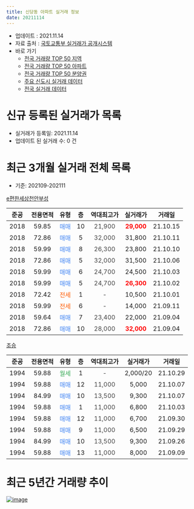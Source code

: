 ```yaml
---
title: 신당동 아파트 실거래 정보
date: 20211114
---
```


* 업데이트 : 2021.11.14
* 자료 출처 : [국토교통부 실거래가 공개시스템](http://rt.molit.go.kr)
* 바로 가기
    * [전국 거래량 TOP 50 지역](https://apt-info.github.io/apt-trade-info/tr)
    * [전국 거래량 TOP 50 아파트](https://apt-info.github.io/apt-trade-info/ta)
    * [전국 거래량 TOP 50 분양권](https://apt-info.github.io/apt-trade-info/tb)
    * [주요 신도시 실거래 데이터](https://apt-info.github.io/apt-trade-info/newtown)
    * [전국 실거래 데이터](https://apt-info.github.io/apt-trade-info/all)



<script async src="https://pagead2.googlesyndication.com/pagead/js/adsbygoogle.js"></script>
<!-- 기본광고 -->
<ins class="adsbygoogle"
     style="display:block"
     data-ad-client="ca-pub-1142216861245946"
     data-ad-slot="4805727019"
     data-ad-format="auto"
     data-full-width-responsive="true"></ins>
<script>
     (adsbygoogle = window.adsbygoogle || []).push({});
</script>


# 신규 등록된 실거래가 목록

* 실거래가 등록일: 2021.11.14
* 업데이트 된 실거래 수: 0 건




<script async src="https://pagead2.googlesyndication.com/pagead/js/adsbygoogle.js"></script>
<!-- 기본광고 -->
<ins class="adsbygoogle"
     style="display:block"
     data-ad-client="ca-pub-1142216861245946"
     data-ad-slot="4805727019"
     data-ad-format="auto"
     data-full-width-responsive="true"></ins>
<script>
     (adsbygoogle = window.adsbygoogle || []).push({});
</script>


# 최근 3개월 실거래 전체 목록
* 기준: 202109-202111


[e편한세상천안부성](https://search.naver.com/search.naver?query=e%ED%8E%B8%ED%95%9C%EC%84%B8%EC%83%81%EC%B2%9C%EC%95%88%EB%B6%80%EC%84%B1)

|준공|전용면적|유형|층|역대최고가|실거래가|거래일|
|:---:|:---:|:---:|:---:|:---:|:---:|:---:|
|2018|59.85|<span style="color:#4285F3">매매</span>|10|<span style="color:#444444">21,900</span>|<b><span style="color:#FF0000">29,000</span></b>|21.10.15|
|2018|72.86|<span style="color:#4285F3">매매</span>|5|<span style="color:#444444">32,000</span>|31,800|21.10.11|
|2018|59.99|<span style="color:#4285F3">매매</span>|8|<span style="color:#444444">26,300</span>|23,800|21.10.10|
|2018|72.86|<span style="color:#4285F3">매매</span>|5|<span style="color:#444444">32,000</span>|31,500|21.10.06|
|2018|59.99|<span style="color:#4285F3">매매</span>|6|<span style="color:#444444">24,700</span>|24,500|21.10.03|
|2018|59.99|<span style="color:#4285F3">매매</span>|5|<span style="color:#444444">24,700</span>|<b><span style="color:#FF0000">26,300</span></b>|21.10.02|
|2018|72.42|<span style="color:#FF5A00">전세</span>|1|<span style="color:#444444">-</span>|10,500|21.10.01|
|2018|59.99|<span style="color:#FF5A00">전세</span>|6|<span style="color:#444444">-</span>|14,000|21.09.11|
|2018|59.64|<span style="color:#4285F3">매매</span>|7|<span style="color:#444444">23,400</span>|22,000|21.09.04|
|2018|72.86|<span style="color:#4285F3">매매</span>|10|<span style="color:#444444">28,000</span>|<b><span style="color:#FF0000">32,000</span></b>|21.09.04|

[조승](https://search.naver.com/search.naver?query=%EC%A1%B0%EC%8A%B9)

|준공|전용면적|유형|층|역대최고가|실거래가|거래일|
|:---:|:---:|:---:|:---:|:---:|:---:|:---:|
|1994|59.88|<span style="color:#34A853">월세</span>|1|<span style="color:#444444">-</span>|2,000/20|21.10.29|
|1994|59.88|<span style="color:#4285F3">매매</span>|12|<span style="color:#444444">11,000</span>|5,000|21.10.07|
|1994|84.99|<span style="color:#4285F3">매매</span>|10|<span style="color:#444444">13,500</span>|9,300|21.10.07|
|1994|59.88|<span style="color:#4285F3">매매</span>|1|<span style="color:#444444">11,000</span>|6,800|21.10.03|
|1994|59.88|<span style="color:#4285F3">매매</span>|12|<span style="color:#444444">11,000</span>|6,700|21.09.30|
|1994|59.88|<span style="color:#4285F3">매매</span>|9|<span style="color:#444444">11,000</span>|6,500|21.09.29|
|1994|84.99|<span style="color:#4285F3">매매</span>|10|<span style="color:#444444">13,500</span>|9,300|21.09.26|
|1994|59.88|<span style="color:#4285F3">매매</span>|13|<span style="color:#444444">11,000</span>|8,000|21.09.09|



<script async src="https://pagead2.googlesyndication.com/pagead/js/adsbygoogle.js"></script>
<!-- 기본광고 -->
<ins class="adsbygoogle"
     style="display:block"
     data-ad-client="ca-pub-1142216861245946"
     data-ad-slot="4805727019"
     data-ad-format="auto"
     data-full-width-responsive="true"></ins>
<script>
     (adsbygoogle = window.adsbygoogle || []).push({});
</script>


# 최근 5년간 거래량 추이


<div style="width:100%;">
    <canvas id="deal_progress" height="200"></canvas>
</div>

<script>
new Chart(document.getElementById("deal_progress"), {
    type: 'line',
    data: {
        labels: ['16.01','16.02','16.03','16.04','16.05','16.06','16.07','16.08','16.09','16.10','16.11','16.12','17.01','17.02','17.03','17.04','17.05','17.06','17.07','17.08','17.09','17.10','17.11','17.12','18.01','18.02','18.03','18.04','18.05','18.06','18.07','18.08','18.09','18.10','18.11','18.12','19.01','19.02','19.03','19.04','19.05','19.06','19.07','19.08','19.09','19.10','19.11','19.12','20.01','20.02','20.03','20.04','20.05','20.06','20.07','20.08','20.09','20.10','20.11','20.12','21.01','21.02','21.03','21.04','21.05','21.06','21.07','21.08','21.09','21.10'],
        datasets: [{
            label: '매매/분양권',
            data: [0,0,0,1,1,4,5,4,7,2,5,7,0,2,3,2,2,6,6,7,8,4,6,3,12,8,13,11,2,4,3,2,2,0,0,1,3,1,3,1,1,2,1,1,1,2,14,11,4,4,7,5,2,5,6,20,7,11,7,14,11,7,4,7,6,13,6,4,6,9],
            borderColor: "rgba(66, 133, 243, 1)",
            backgroundColor: "rgba(66, 133, 243, 0.05)",
            borderWidth: 1,
            pointRadius: 0,
            fill: false,
            lineTension: 0
        },{
            label: '전/월세',
            data: [2,1,2,0,0,1,0,0,0,1,0,0,1,0,0,1,0,0,1,1,1,1,1,0,1,12,20,18,14,9,6,1,2,3,1,1,10,5,0,3,5,5,2,2,3,6,6,8,7,4,4,5,3,5,17,4,3,5,2,3,5,1,3,9,3,4,8,1,1,2],
            borderColor: "rgba(255, 90, 0, 1)",
            backgroundColor: "rgba(255, 90, 0, 0.05)",
            borderWidth: 1,
            pointRadius: 0,
            fill: false,
            lineTension: 0
        },{
            label: '합계',
            data: [2,1,2,1,1,5,5,4,7,3,5,7,1,2,3,3,2,6,7,8,9,5,7,3,13,20,33,29,16,13,9,3,4,3,1,2,13,6,3,4,6,7,3,3,4,8,20,19,11,8,11,10,5,10,23,24,10,16,9,17,16,8,7,16,9,17,14,5,7,11],
            borderColor: "rgba(0, 0, 0, 1)",
            backgroundColor: "rgba(0, 0, 0, 0.03)",
            borderWidth: 0.1,
            pointRadius: 0,
            fill: true,
            lineTension: 0
        }
        ]
    },
    options: {
        responsive: true,
        title: {
            display: false
        },
        tooltips: {
            mode: 'index',
            intersect: false
        },
        hover: {
            mode: 'nearest',
            intersect: true
        },
        scales: {
            xAxes: [{
                display: true,
                scaleLabel: {
                    display: true,
                    labelString: '년/월'
                }
            }],
            yAxes: [{
                display: true,
                ticks: {
                    suggestedMin: 0,
                },
                scaleLabel: {
                    display: true,
                    labelString: '실거래 수'
                }
            }]
        }
    }
});

</script>


[![image](https://apt-info.github.io/images/2020-01-03-apt-trade-info/1024x500.png)](https://play.google.com/store/apps/details?id=com.aptinfo.apttradeinfo)


